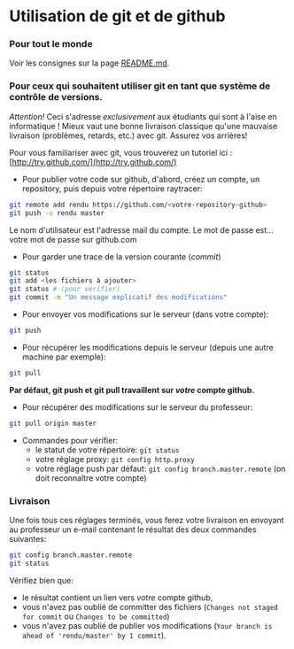 Utilisation de git et de github
===============================

### Pour tout le monde

Voir les consignes sur la page [README.md](README.md).

### Pour ceux qui souhaitent utiliser git en tant que système de contrôle de versions.

_Attention!_ Ceci s'adresse *exclusivement* aux étudiants qui sont à l'aise en informatique ! Mieux vaut une bonne livraison classique qu'une mauvaise livraison (problèmes, retards, etc.) avec git. Assurez vos arrières!

Pour vous familiariser avec git, vous trouverez un tutoriel ici :
[http://try.github.com/](http://try.github.com/)

 - Pour publier votre code sur github, d'abord, créez un compte, un repository,  puis depuis votre répertoire raytracer:
```sh
git remote add rendu https://github.com/<votre-repository-github>
git push -u rendu master
```
Le nom d'utilisateur est l'adresse mail du compte.
Le mot de passe est... votre mot de passe sur github.com

 - Pour garder une trace de la version courante (*commit*)
```sh
git status
git add <les fichiers à ajouter>
git status # (pour vérifier)
git commit -m "Un message explicatif des modifications"
```

 - Pour envoyer vos modifications sur le serveur (dans votre compte):
```sh
git push
```

 - Pour récupérer les modifications depuis le serveur (depuis une autre machine par exemple):
```sh
git pull
```
**Par défaut, git push et git pull travaillent sur *votre* compte github.**

 - Pour récupérer des modifications sur le serveur du professeur:
```sh
git pull origin master
```

 - Commandes pour vérifier:
   - le statut de votre répertoire: ```git status```
   - votre réglage proxy: ```git config http.proxy```
   - votre réglage push par défaut: ```git config branch.master.remote``` (on doit reconnaître votre compte)


### Livraison

Une fois tous ces réglages terminés, vous ferez votre livraison en envoyant au
professeur un e-mail contenant le résultat des deux commandes suivantes:

```sh
git config branch.master.remote
git status
```

Vérifiez bien que:
 - le résultat contient un lien vers *votre* compte github,
 - vous n'avez pas oublié de committer des fichiers (```Changes not staged for commit``` ou ```Changes to be committed```)
 - vous n'avez pas oublié de publier vos modifications (```Your branch is ahead of 'rendu/master' by 1 commit```).




